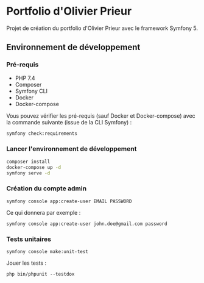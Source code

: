 # Portfolio d'Olivier Prieur

Projet de création du portfolio d'Olivier Prieur avec le framework Symfony 5.

## Environnement de développement

### Pré-requis

* PHP 7.4
* Composer
* Symfony CLI
* Docker
* Docker-compose

Vous pouvez vérifier les pré-requis (sauf Docker et Docker-compose) avec la commande suivante (issue de la CLI Symfony) :

```bash
symfony check:requirements
```

### Lancer l'environnement de développement

```bash
composer install
docker-compose up -d
symfony serve -d
```

### Création du compte admin
```
symfony console app:create-user EMAIL PASSWORD
```
Ce qui donnera par exemple :
```
symfony console app:create-user john.doe@gmail.com password
```

### Tests unitaires
```
symfony console make:unit-test
```
Jouer les tests :
```
php bin/phpunit --testdox
```